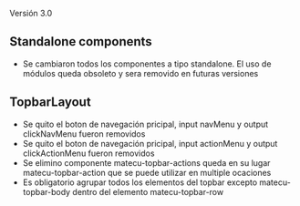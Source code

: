 Versión 3.0

## Standalone components

- Se cambiaron todos los componentes a tipo standalone. El uso de módulos queda obsoleto y sera removido en futuras versiones

## TopbarLayout

- Se quito el boton de navegación pricipal, input navMenu y output clickNavMenu fueron removidos
- Se quito el boton de navegación pricipal, input actionMenu y output clickActionMenu fueron removidos
- Se elimino componente matecu-topbar-actions queda en su lugar matecu-topbar-action que se puede utilizar en multiple ocaciones
- Es obligatorio agrupar todos los elementos del topbar excepto matecu-topbar-body dentro del elemento matecu-topbar-row